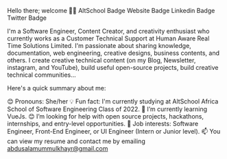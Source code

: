 
Hello there; welcome 👋🏾
AltSchool Badge Website Badge Linkedin Badge Twitter Badge

I'm a Software Engineer, Content Creator, and creativity enthusiast who currently works as a Customer Technical Support at Human Aware Real Time Solutions Limited. I'm passionate about sharing knowledge, documentation, web engineering, creative designs, business contents, and others. I create creative technical content (on my Blog, Newsletter, instagram, and YouTube), build useful open-source projects, build  creative technical communities...

Here's a quick summary about me:

😊 Pronouns: She/her
💡 Fun fact: I'm currently studying at AltSchool Africa School of Software Engineering Class of 2022.
🌱 I’m currently learning VueJs.
😊 I’m looking for help with open source projects, hackathons, internships, and entry-level opportunities.
💼 Job interests: Software Engineer, Front-End Engineer, or UI Engineer (Intern or Junior level).
📫 You can view my resume and contact me by emailing abdusalamummulkhayr@gmail.com
